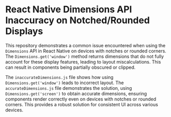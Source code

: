 # React Native Dimensions API Inaccuracy on Notched/Rounded Displays

This repository demonstrates a common issue encountered when using the `Dimensions` API in React Native on devices with notches or rounded corners. The `Dimensions.get('window')` method returns dimensions that do not fully account for these display features, leading to layout miscalculations. This can result in components being partially obscured or clipped.

The `inaccurateDimensions.js` file shows how using `Dimensions.get('window')` leads to incorrect layout. The `accurateDimensions.js` file demonstrates the solution, using `Dimensions.get('screen')` to obtain accurate dimensions, ensuring components render correctly even on devices with notches or rounded corners.  This provides a robust solution for consistent UI across various devices.